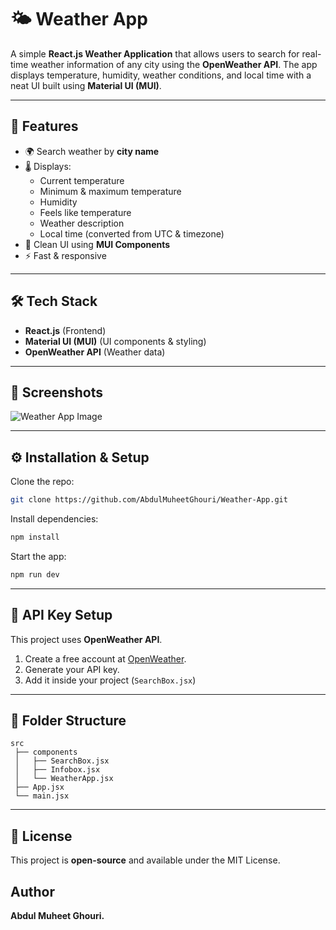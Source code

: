 # 🌤️ Weather App

A simple **React.js Weather Application** that allows users to search
for real-time weather information of any city using the **OpenWeather
API**. The app displays temperature, humidity, weather conditions, and
local time with a neat UI built using **Material UI (MUI)**.

------------------------------------------------------------------------

## 🚀 Features

-   🌍 Search weather by **city name**
-   🌡️ Displays:
    -   Current temperature
    -   Minimum & maximum temperature
    -   Humidity
    -   Feels like temperature
    -   Weather description
    -   Local time (converted from UTC & timezone)
-   🎨 Clean UI using **MUI Components**
-   ⚡ Fast & responsive

------------------------------------------------------------------------

## 🛠️ Tech Stack

-   **React.js** (Frontend)
-   **Material UI (MUI)** (UI components & styling)
-   **OpenWeather API** (Weather data)

------------------------------------------------------------------------

## 📸 Screenshots

![Weather App Image](https://github.com/AbdulMuheetGhouri/Weather-App/blob/main/assets/weather.png?raw=true)


------------------------------------------------------------------------

## ⚙️ Installation & Setup

Clone the repo:

``` bash
git clone https://github.com/AbdulMuheetGhouri/Weather-App.git
```

Install dependencies:

``` bash
npm install
```

Start the app:

``` bash
npm run dev
```

------------------------------------------------------------------------

## 🔑 API Key Setup

This project uses **OpenWeather API**.
1. Create a free account at [OpenWeather](https://openweathermap.org/).
2. Generate your API key.
3. Add it inside your project (`SearchBox.jsx`)
------------------------------------------------------------------------

## 📂 Folder Structure

    src
     ├── components
     │   ├── SearchBox.jsx
     │   ├── Infobox.jsx
     │   └── WeatherApp.jsx
     ├── App.jsx
     └── main.jsx

------------------------------------------------------------------------

## 📜 License

This project is **open-source** and available under the MIT License.


## Author
**Abdul Muheet Ghouri.**
